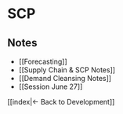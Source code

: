 # SCP

## Notes

 - [[Forecasting]]
 - [[Supply Chain & SCP Notes]]
 - [[Demand Cleansing Notes]]
 - [[Session June 27]]

[[index|← Back to Development]]

